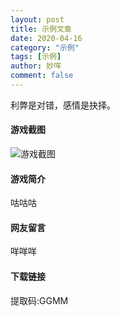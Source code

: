 ```yaml
---
layout: post
title: 示例文章
date: 2020-04-16
category: "示例"
tags: [示例]
author: 妙咩
comment: false
---
```


利弊是对错，感情是抉择。

#### 游戏截图

![游戏截图](https://cdn.jsdelivr.net/gh/mierenai/mierenai.github.io/assets/cv1_1.jpg)

#### 游戏简介

咕咕咕

#### 网友留言

咩咩咩

#### 下载链接

<div class="hide-on-small-only">
  <a href="#" class="waves-effect waves-light btn blue tooltipped" data-position="bottom" data-delay="20" data-tooltip="Download on BaiduNetdisk"><i class="mdi mdi-cloud-circle white-text"></i></a> 提取码:GGMM<br><br>
  <a href="#" class="waves-effect waves-light btn blue tooltipped" data-position="bottom" data-delay="20" data-tooltip="Download on Sharepoint"><i class="mdi mdi-cloud-download white-text"></i></a>
</div>
